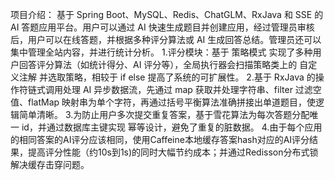 项目介绍：
基于 Spring Boot、MySQL、Redis、ChatGLM、RxJava 和 SSE 的 AI 答题应用平台。用户可以通过 AI 快速生成题目并创建应用，经过管理员审核后，用户可以在线答题，并根据多种评分算法或 AI 生成回答总结。管理员还可以集中管理全站内容，并进行统计分析。
1.评分模块：基于 策略模式 实现了多种用户回答评分算法（如统计得分、AI 评分等），全局执行器会扫描策略类上的 自定义注解 并选取策略，相较于 if else 提高了系统的可扩展性。
2.基于 RxJava 的操作符链式调用处理 AI 异步数据流，先通过 map 获取并处理字符串、filter 过滤空值、flatMap 映射串为单个字符，再通过括号平衡算法准确拼接出单道题目，使逻辑简单清晰。
3.为防止用户多次提交重复答案，基于雪花算法为每次答题分配唯一 id，并通过数据库主键实现 幂等设计，避免了重复的脏数据。
4.由于每个应用的相同答案的AI评分应该相同，使用Caffeine本地缓存答案hash对应的AI评分结果，提高评分性能（约10s到1s)的同时大幅节约成本；并通过Redisson分布式锁解决缓存击穿问题。
